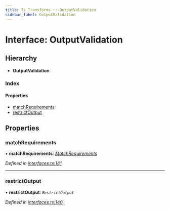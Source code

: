 ```yaml
---
title: Ts Transforms :: OutputValidation
sidebar_label: OutputValidation
---
```


# Interface: OutputValidation

## Hierarchy

* **OutputValidation**

### Index

#### Properties

* [matchRequirements](outputvalidation.md#matchrequirements)
* [restrictOutput](outputvalidation.md#restrictoutput)

## Properties

###  matchRequirements

• **matchRequirements**: *[MatchRequirements](matchrequirements.md)*

*Defined in [interfaces.ts:141](https://github.com/terascope/teraslice/blob/e7b0edd3/packages/ts-transforms/src/interfaces.ts#L141)*

___

###  restrictOutput

• **restrictOutput**: *`RestrictOutput`*

*Defined in [interfaces.ts:140](https://github.com/terascope/teraslice/blob/e7b0edd3/packages/ts-transforms/src/interfaces.ts#L140)*
